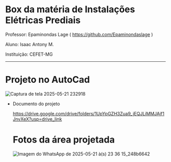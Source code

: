 # Box da matéria de Instalações Elétricas Prediais
Professor: Epaminondas Lage ( https://github.com/Epaminondaslage )

Aluno: Isaac Antony M.

Instituição: CEFET-MG

____________________________________________________________________________________________________________________

# Projeto no AutoCad

![Captura de tela 2025-05-21 232918](https://github.com/user-attachments/assets/cc4364e6-2dd9-446c-a815-31fe2b329541)

* Documento do projeto

  https://drive.google.com/drive/folders/1UpYpGZH3Zua9_jEQJLiMMJAjf1JnvXeX?usp=drive_link

  # Fotos da área projetada

  ![Imagem do WhatsApp de 2025-05-21 à(s) 23 36 15_248b6642](https://github.com/user-attachments/assets/48cba098-954a-402e-be28-d1daf8a8b0b5)
